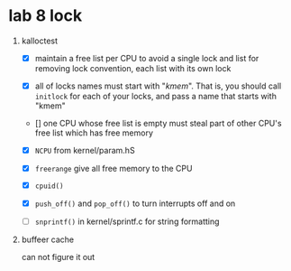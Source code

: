 # lab 8 lock

1. kalloctest
    * [x] maintain a free list per CPU to avoid a single lock and list for removing lock convention, each list with its own lock

    * [x] all of locks names must start with "*kmem*". That is, you should call `initlock` for each of your locks, and pass a name that starts with "kmem"
    
    * [] one CPU whose free list is empty must steal part of other CPU's free list which has free memory

    * [x] `NCPU` from kernel/param.hS

    * [x] `freerange` give all free memory to the CPU

    * [x] `cpuid()`

    * [x] `push_off()` and `pop_off()` to turn interrupts off and on

    * [ ] `snprintf()` in kernel/sprintf.c for string formatting

2. buffeer cache

    can not figure it out
